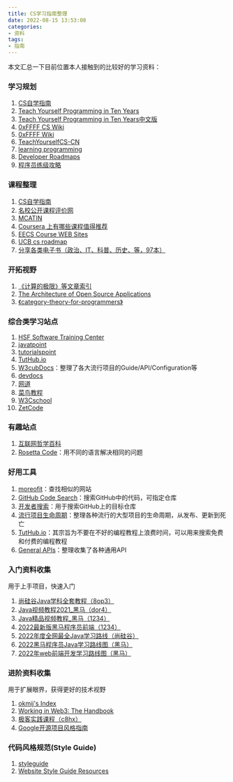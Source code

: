```yaml
---
title: CS学习指南整理
date: 2022-08-15 13:53:08
categories:
- 资料
tags:
- 指南
---
```


本文汇总一下目前位置本人接触到的比较好的学习资料：
<!--more-->

### 学习规划
1. [CS自学指南](https://csdiy.wiki/)
2. [Teach Yourself Programming in Ten Years](http://norvig.com/21-days.html)
3. [Teach Yourself Programming in Ten Years中文版](https://zhuanlan.zhihu.com/p/30742986)
4. [0xFFFF CS Wiki](https://www.yuque.com/0xffff.one/cs-learning)
5. [0xFFFF Wiki](https://wiki.0xffff.one/)
6. [TeachYourselfCS-CN](https://github.com/izackwu/TeachYourselfCS-CN/blob/master/TeachYourselfCS-CN.md)
7. [learning programming](https://www.reddit.com/r/learnprogramming/wiki/faq/)
8. [Developer Roadmaps](https://roadmap.sh/)
9. [程序员练级攻略](https://time.geekbang.org/column/article/8216?code=%20HH8ceM6XIVutB%2F1Oj496tkAnq4o7HBjSZf%20t0Wy4qM%3D)
### 课程整理
1. [CS自学指南](https://csdiy.wiki/)
2. [名校公开课程评价网](https://conanhujinming.github.io/comments-for-awesome-courses/index.html)
3. [MCATIN](https://www.mcatin.com/index)
4. [Coursera 上有哪些课程值得推荐](https://www.zhihu.com/question/22436320/answer/32477238)
5. [EECS Course WEB Sites](https://inst.eecs.berkeley.edu/classes-eecs.html)
6. [UCB cs roadmap](https://hkn.eecs.berkeley.edu/courseguides)
7. [分享各类电子书（政治、IT、科普、历史、等，97本）](https://program-think.blogspot.com/2021/05/share-books.html)

### 开拓视野
1. [《计算的极限》等文章索引](https://fwjmath.wordpress.com/recommended-list/)
2. [The Architecture of Open Source Applications](https://aosabook.org/en/index.html)
3. [《category-theory-for-programmers》](https://bartoszmilewski.com/2014/10/28/category-theory-for-programmers-the-preface/)

### 综合类学习站点
1. [HSF Software Training Center](https://hepsoftwarefoundation.org/training/curriculum.html)
2. [javatpoint](https://www.javatpoint.com/)
3. [tutorialspoint](https://www.tutorialspoint.com/index.htm)
4. [TutHub.io](https://www.tuthub.io/)
5. [W3cubDocs](https://docs.w3cub.com/vite/)：整理了各大流行项目的Guide/API/Configuration等
6. [devdocs](https://devdocs.io/)
7. [网道](https://wangdoc.com/)
8. [菜鸟教程](https://www.runoob.com/)
9. [W3Cschool](https://www.w3cschool.cn/)
10. [ZetCode](https://zetcode.com/all/)
### 有趣站点
1. [互联网哲学百科](https://iep.utm.edu/)
2. [Rosetta Code](https://rosettacode.org/wiki/Rosetta_Code)：用不同的语言解决相同的问题

### 好用工具
1. [moreofit](http://www.moreofit.com/)：查找相似的网站
2. [GitHub Code Search](https://cs.github.com/?scopeName=All+repos&scope=&q=)：搜索GitHub中的代码，可指定仓库
3. [开发者搜索](https://kaifa.baidu.com/)：用于搜索GitHub上的目标仓库
4. [流行项目生命周期](https://endoflife.date/)：整理各种流行的大型项目的生命周期，从发布、更新到死亡
5.  [TutHub.io](https://www.tuthub.io/)：其宗旨为不要在不好的编程教程上浪费时间，可以用来搜索免费和付费的编程教程
6. [General APIs](https://m3o.com/explore)：整理收集了各种通用API


### 入门资料收集
用于上手项目，快速入门
1. [尚硅谷Java学科全套教程（8op3）](https://pan.baidu.com/share/init?surl=Kg7UUpO3wwALX6x28cWA7A#list/path=%2F%E5%B0%9A%E7%A1%85%E8%B0%B7Java%E5%AD%A6%E7%A7%91%E5%85%A8%E5%A5%97%E6%95%99%E7%A8%8B%EF%BC%88%E6%80%BB207.77GB%EF%BC%89)
2. [Java视频教程2021_黑马（dor4）](https://pan.baidu.com/share/init?surl=LxIxcHDO7SYB96SE-GZfuQ#list/path=%2Fsharelink3232509500-994016065012907%2Fjava%E8%A7%86%E9%A2%91%E6%95%99%E7%A8%8B2021&parentPath=%2Fsharelink3232509500-994016065012907)
3. [Java精品视频教程_黑马（1234）](https://pan.baidu.com/share/init?surl=oPdzQ7vO2bivTYtttD1jfw#list/path=%2F&parentPath=%2Fsharelink3232509500-1002206530988551)
4. [2022最新版黑马程序员前端（1234）](https://pan.baidu.com/share/init?surl=5yVOafBdEz3VU6hvYCOsYA#list/path=%2Fsharelink3232509500-464559482111384%2F2022%E6%9C%80%E6%96%B0%E7%89%88%E9%BB%91%E9%A9%AC%E7%A8%8B%E5%BA%8F%E5%91%98%E5%89%8D%E7%AB%AF%E5%AD%A6%E4%B9%A0%E8%B7%AF%E7%BA%BF%E5%9B%BE&parentPath=%2Fsharelink3232509500-464559482111384)
5. [2022年度全网最全Java学习路线（尚硅谷）](https://www.bilibili.com/read/cv5216534?spm_id_from=333.999.0.0)
6. [2022黑马程序员Java学习路线图（黑马）](https://www.bilibili.com/read/cv9965357?from=articleDetail)
7. [2022年web前端开发学习路线图（黑马）](https://www.bilibili.com/read/cv10431130)


### 进阶资料收集
用于扩展眼界，获得更好的技术视野
1. [okmij's Index](https://okmij.org/ftp/)
2. [Working in Web3: The Handbook](https://www.smsunarto.com/web3)
3. [极客实践课程（c8hx）](https://cloud.189.cn/web/share?code=yIbuMnUFjmYz)
4. [Google开源项目风格指南](https://zh-google-styleguide.readthedocs.io/en/latest/)

### 代码风格规范(Style Guide)
1. [styleguide](https://github.com/google/styleguide)
2. [Website Style Guide Resources](http://styleguides.io/)
